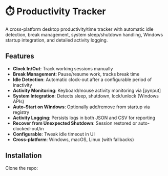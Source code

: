 # ⏱️ Productivity Tracker

A cross-platform desktop productivity/time tracker with automatic idle detection, break management, system sleep/shutdown handling, Windows startup integration, and detailed activity logging.

## Features

- **Clock In/Out**: Track working sessions manually
- **Break Management**: Pause/resume work, tracks break time
- **Idle Detection**: Automatic clock-out after a configurable period of inactivity
- **Activity Monitoring**: Keyboard/mouse activity monitoring via [pynput]
- **System Integration**: Detects sleep, shutdown, lock/unlock (Windows APIs)
- **Auto-Start on Windows**: Optionally add/remove from startup via registry
- **Activity Logging**: Persists logs in both JSON and CSV for reporting
- **Recover from Unexpected Shutdown**: Session restored or auto-clocked-out/in
- **Configurable**: Tweak idle timeout in UI
- **Cross-platform**: Windows, macOS, Linux (with fallbacks)

## Installation

Clone the repo:

